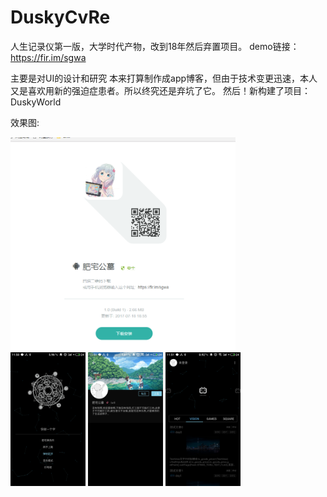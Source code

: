 # DuskyCvRe
人生记录仪第一版，大学时代产物，改到18年然后弃置项目。
demo链接： https://fir.im/sgwa

主要是对UI的设计和研究
本来打算制作成app博客，但由于技术变更迅速，本人又是喜欢用新的强迫症患者。所以终究还是弃坑了它。
然后！新构建了项目：DuskyWorld

效果图:

<img src="https://github.com/1042932843/img-folder/blob/master/duskycv_downlod.png" width="360" /> 
<div style=" width:360">
<img src="https://github.com/1042932843/img-folder/blob/master/S81009-115051.jpg" width="120" /> 
<img src="https://github.com/1042932843/img-folder/blob/master/S81009-115109.jpg" width="120" /> 
<img src="https://github.com/1042932843/img-folder/blob/master/S81009-115117.jpg" width="120" /> 
</div>


<!--![Image text](https://github.com/1042932843/img-folder/blob/master/S81009-115117.jpg)-->
